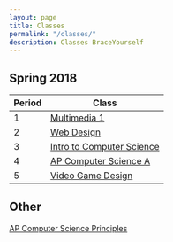 ```yaml
---
layout: page
title: Classes
permalink: "/classes/"
description: Classes BraceYourself
---
```


## Spring 2018

<div class="section" markdown="1">

<div class="class-table" markdown="1">

| Period | Class                                    |
|--------|------------------------------------------|
| 1      | [Multimedia 1](/mm1)                     |
| 2      | [Web Design](/web) |
| 3      | [Intro to Computer Science](/intro_cs)   |
| 4      | [AP Computer Science A](/apcs)           |
| 5      | [Video Game Design](/game_design)        |


</div>
</div>

## Other

<div class="section" markdown="1">

[AP Computer Science Principles](/apcsp)

</div>
